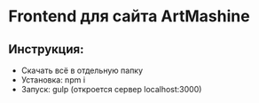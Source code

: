 # Frontend для сайта ArtMashine
## Инструкция:
  * Скачать всё в отдельную папку
  * Установка: npm i
  * Запуск: gulp (откроется сервер localhost:3000)
